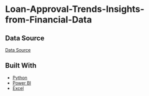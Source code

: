 # Loan-Approval-Trends-Insights-from-Financial-Data



## Data Source
[Data Source](https://www.kaggle.com/datasets/krishnaraj30/finance-loan-approval-prediction-data/data)

## Built With 

-  [Python](https://www.python.org/)
-  [Power BI](https://powerbi.microsoft.com/en-us/)
-  [Excel](https://www.microsoft.com/en-us/)
